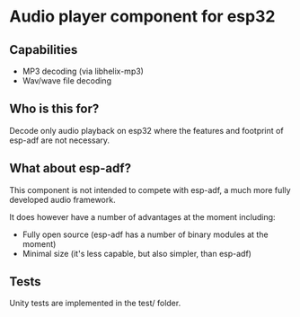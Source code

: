 # Audio player component for esp32

## Capabilities

* MP3 decoding (via libhelix-mp3)
* Wav/wave file decoding

## Who is this for?

Decode only audio playback on esp32 where the features and footprint of esp-adf are not necessary.

## What about esp-adf?

This component is not intended to compete with esp-adf, a much more fully developed
audio framework.

It does however have a number of advantages at the moment including:

* Fully open source (esp-adf has a number of binary modules at the moment)
* Minimal size (it's less capable, but also simpler, than esp-adf)

## Tests

Unity tests are implemented in the test/ folder.
